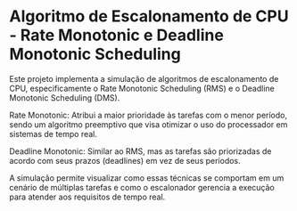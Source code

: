 # Algoritmo de Escalonamento de CPU - Rate Monotonic e Deadline Monotonic Scheduling
Este projeto implementa a simulação de algoritmos de escalonamento de CPU, especificamente o Rate Monotonic Scheduling (RMS) e o Deadline Monotonic Scheduling (DMS).

Rate Monotonic: Atribui a maior prioridade às tarefas com o menor período, sendo um algoritmo preemptivo que visa otimizar o uso do processador em sistemas de tempo real.

Deadline Monotonic: Similar ao RMS, mas as tarefas são priorizadas de acordo com seus prazos (deadlines) em vez de seus períodos.

A simulação permite visualizar como essas técnicas se comportam em um cenário de múltiplas tarefas e como o escalonador gerencia a execução para atender aos requisitos de tempo real.

